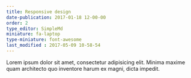 ```yaml
---
title: Responsive design
date-publication: 2017-01-18 12-00-00
order: 2
type_editor: SimpleMd
miniature: fa-laptop
type-miniature: font-awesome
last_modified : 2017-05-09 10-58-54
---
```

Lorem ipsum dolor sit amet, consectetur adipisicing elit. Minima maxime quam architecto quo inventore harum ex magni, dicta impedit.